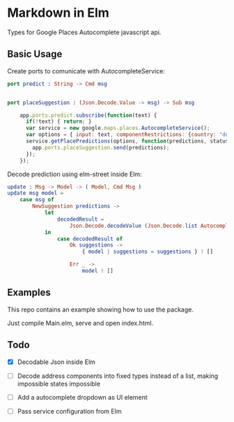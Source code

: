 
# Markdown in Elm

Types for Google Places Autocomplete javascript api.

## Basic Usage

Create ports to comunicate with AutocompleteService:
```elm
port predict : String -> Cmd msg


port placeSuggestion : (Json.Decode.Value -> msg) -> Sub msg
```

```javascript
    app.ports.predict.subscribe(function(text) {
      if(!text) { return; }
      var service = new google.maps.places.AutocompleteService();
      var options = { input: text, componentRestrictions: {country: "de"}, types: ['address'] }
      service.getPlacePredictions(options, function(predictions, status) {
        app.ports.placeSuggestion.send(predictions);
      });
    });
```

Decode prediction using elm-street inside Elm:
```elm
update : Msg -> Model -> ( Model, Cmd Msg )
update msg model =
    case msg of
        NewSuggestion predictions ->
            let
                decodedResult =
                    Json.Decode.decodeValue (Json.Decode.list AutocompletePrediction.decodeAutocompletePrediction) predictions
            in
                case decodedResult of
                    Ok suggestions ->
                        { model | suggestions = suggestions } ! []

                    Err _ ->
                        model ! []
```

## Examples

This repo contains an example showing how to use the package.

Just compile Main.elm, serve and open index.html.

## Todo
- [x] Decodable Json inside Elm
- [ ] Decode address components into fixed types instead of a list, making impossible states impossible
- [ ] Add a autocomplete dropdown as UI element
- [ ] Pass service configuration from Elm

